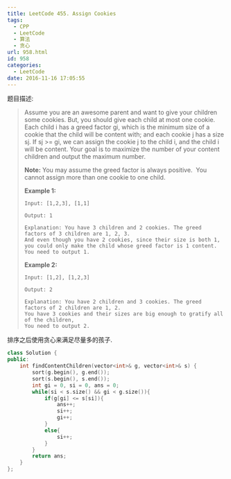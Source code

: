 ```yaml
---
title: LeetCode 455. Assign Cookies
tags:
  - CPP
  - LeetCode
  - 算法
  - 贪心
url: 958.html
id: 958
categories:
  - LeetCode
date: 2016-11-16 17:05:55
---
```

题目描述:

> Assume you are an awesome parent and want to give your children some cookies. But, you should give each child at most one cookie. Each child i has a greed factor gi, which is the minimum size of a cookie that the child will be content with; and each cookie j has a size sj. If sj >= gi, we can assign the cookie j to the child i, and the child i will be content. Your goal is to maximize the number of your content children and output the maximum number.
>
> **Note:**
> You may assume the greed factor is always positive. 
> You cannot assign more than one cookie to one child.
>
> **Example 1:**
>
> ```
> Input: [1,2,3], [1,1]
>
> Output: 1
>
> Explanation: You have 3 children and 2 cookies. The greed factors of 3 children are 1, 2, 3. 
> And even though you have 2 cookies, since their size is both 1, you could only make the child whose greed factor is 1 content.
> You need to output 1.
>
> ```
>
> **Example 2:**
>
> ```
> Input: [1,2], [1,2,3]
>
> Output: 2
>
> Explanation: You have 2 children and 3 cookies. The greed factors of 2 children are 1, 2. 
> You have 3 cookies and their sizes are big enough to gratify all of the children, 
> You need to output 2.
> ```

排序之后使用贪心来满足尽量多的孩子.

```cpp
class Solution {
public:
    int findContentChildren(vector<int>& g, vector<int>& s) {
        sort(g.begin(), g.end());
        sort(s.begin(), s.end());
        int gi = 0, si = 0, ans = 0;
        while(si < s.size() && gi < g.size()){
            if(g[gi] <= s[si]){
                ans++;
                si++;
                gi++;
            }
            else{
                si++;
            }
        }
        return ans;
    }
};
```


